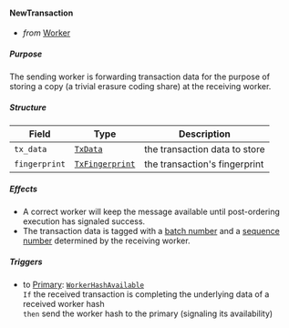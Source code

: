 #### NewTransaction
- _from_ [Worker](../worker.md)

##### Purpose
<!-- ANCHOR: blurb -->
The sending worker is forwarding transaction data for the purpose of storing a copy (a trivial erasure coding share) at the receiving worker.
<!-- ANCHOR_END: blurb -->

##### Structure
| Field         | Type                              | Description                   |
|---------------|-----------------------------------|-------------------------------|
| `tx_data`     | [`TxData`](#TxData)               | the transaction data to store |
| `fingerprint` | [`TxFingerprint`](#TxFingerprint) | the transaction's fingerprint |

##### Effects
- A correct worker will keep the message available until
  post-ordering execution has signaled success.
- The transaction data is tagged with a
  [batch number](#BatchNumber) and a
  [sequence number](#SequenceNumber)
  determined by the receiving worker.

##### Triggers
- to [Primary](../primary.md): [`WorkerHashAvailable`](../primary/worker-hash-available.md)  
  `If` the received transaction is completing the underlying data of a received worker hash  
  `then` send the worker hash to the primary (signaling its availability)  
